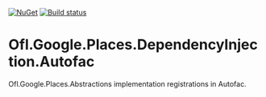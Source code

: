 [![NuGet](https://img.shields.io/nuget/v/Ofl.Google.Places.DependencyInjection.Autofac.svg)](https://www.nuget.org/packages/Ofl.Google.Places.DependencyInjection.Autofac/)
[![Build status](https://ci.appveyor.com/api/projects/status/wga9lwl2n2ui7p3a?svg=true)](https://ci.appveyor.com/project/OneFrameLink/ofl-google-places-dependencyinjection-autofac)

# Ofl.Google.Places.DependencyInjection.Autofac
Ofl.Google.Places.Abstractions implementation registrations in Autofac.
